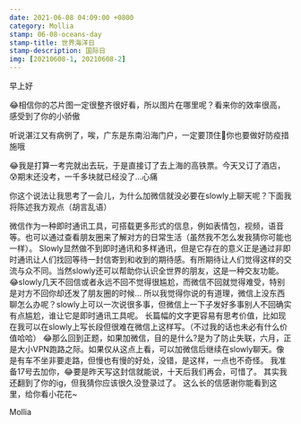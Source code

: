 ```yaml
---
date: 2021-06-08 04:09:00 +0800
category: Mollia
stamp: 06-08-oceans-day
stamp-title: 世界海洋日
stamp-description: 国际日
img: [20210608-1, 20210608-2]
---
```


早上好

😂相信你的芯片图一定很整齐很好看，所以图片在哪里呢？看来你的效率很高，感受到了你的小骄傲

听说湛江又有病例了，唉，广东是东南沿海门户，一定要顶住🙏你也要做好防疫措施哦

😂我是打算一考完就出去玩，于是直接订了去上海的高铁票。今天又订了酒店，😰期末还没考，一千多块就已经没了…心痛

你这个说法让我思考了一会儿，为什么加微信就没必要在slowly上聊天呢？下面我将陈述我方观点（胡言乱语）

   微信作为一种即时通讯工具，可搭载更多形式的信息，例如表情包，视频，语音等。也可以通过查看朋友圈来了解对方的日常生活（虽然我不怎么发我猜你可能也一样）。 
   Slowly显然做不到即时通讯和多样通讯，但是它存在的意义正是通过非即时通讯让人们找回等待一封信寄到和收到的期待感。有所期待让人们觉得这样的交流与众不同。当然slowly还可以帮助你认识全世界的朋友，这是一种交友功能。😂slowly几天不回信或者永远不回不觉得很尴尬，而微信不回就觉得难受，特别是对方不回你却还发了朋友圈的时候…
  所以我觉得你说的有道理，微信上没东西聊怎么办呢？slowly上可以一次说很多事，但微信上一下子发好多事别人不回确实有点尴尬，谁让它是即时通讯工具呢。
  长篇幅的文字更容易有思考价值，比如现在我可以在slowly上写长段但很难在微信上这样写。（不过我的话也未必有什么价值哈哈）
  😂那么回到正题，如果加微信，目的是什么?是为了防止失联，六月，正是大小VPN跑路之际。如果仅从这点上看，可以加微信后继续在slowly聊天。像是有车不坐非要走路，但慢也有慢的好处，没错，是这样，一点也不奇怪。
  我准备17号去加你，😂要是昨天写这封信就能说，十天后我们再会，可惜了。
 其实我还翻到了你的ig，但我猜你应该很久没登录过了。
 这么长的信感谢你能看到这里，给你看小花花~
 
 Mollia
